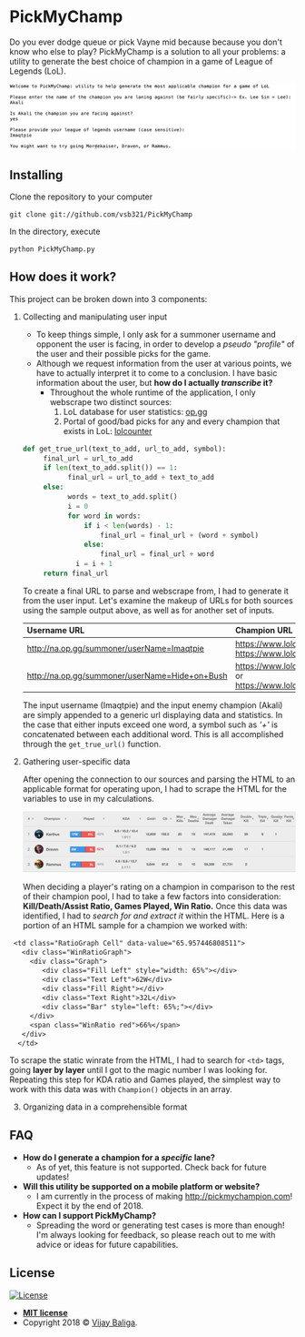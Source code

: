 # PickMyChamp
Do you ever dodge queue or pick Vayne mid because because you don't know who else to play? PickMyChamp is a solution to all your problems: a utility to generate the best choice of champion in a game of League of Legends (LoL).

![Project Sample](SampleOutput.png)

## Installing

Clone the repository to your computer 

```
git clone git://github.com/vsb321/PickMyChamp
```

In the directory, execute

```
python PickMyChamp.py
```

## How does it work?

This project can be broken down into 3 components:
   1. Collecting and manipulating user input
      - To keep things simple, I only ask for a summoner username and opponent the user is facing, in order to develop a *pseudo "profile"* of the user and their possible picks for the game.
      - Although we request information from the user at various points, we have to actually interpret it to come to a conclusion. I have basic information about the user, but **how do I actually _transcribe_ it?**
      	- Throughout the whole runtime of the application, I only webscrape two distinct sources:
       	    1. LoL database for user statistics: [op.gg](http://na.op.gg)
	        2. Portal of good/bad picks for any and every champion that exists in LoL: [lolcounter](https://www.lolcounter.com)
	  
       ```python 
       def get_true_url(text_to_add, url_to_add, symbol):
	        final_url = url_to_add
	        if len(text_to_add.split()) == 1:
		          final_url = url_to_add + text_to_add
	        else:
		          words = text_to_add.split()
		          i = 0
		          for word in words:
			          if i < len(words) - 1:
				          final_url = final_url + (word + symbol)
			          else:
				          final_url = final_url + word
			        i = i + 1
	        return final_url
       ```
       To create a final URL to parse and webscrape from, I had to generate it from the user input. Let's examine the makeup of URLs for both sources using the sample output above, as well as for another set of inputs.
       
       | Username URL     | Champion URL |
       | ------------- | ------------- |
       | http://na.op.gg/summoner/userName=Imaqtpie | https://www.lolcounter.com/champions/akali/weak or https://www.lolcounter.com/champions/akali/strong      |
       | http://na.op.gg/summoner/userName=Hide+on+Bush | https://www.lolcounter.com/champions/twistedfate/weak or https://www.lolcounter.com/champions/twistedfate/strong      |
       
       The input username (Imaqtpie) and the input enemy champion (Akali) are simply appended to a generic url displaying data and statistics. In the case that either inputs exceed one word, a symbol such as *'+'* is concatenated between each additional word. This is all accomplished through the ```get_true_url()``` function.
   2. Gathering user-specific data
   
      After opening the connection to our sources and parsing the HTML to an applicable format for operating upon, I had to scrape the HTML for the variables to use in my calculations.      
      
      ![Data Sample](DataSample.png)
      
      When deciding a player's rating on a champion in comparison to the rest of their champion pool, I had to take a few factors into consideration: **Kill/Death/Assist Ratio, Games Played, Win Ratio.** Once this data was identified, I had to _search for and extract it_ within the HTML. Here is a portion of an HTML sample for a champion we worked with:
   
     <td class="RatioGraph Cell" data-value="65.957446808511">
       <div class="WinRatioGraph">
         <div class="Graph">
            <div class="Fill Left" style="width: 65%"></div>
            <div class="Text Left">62W</div>
            <div class="Fill Right"></div>
            <div class="Text Right">32L</div>
            <div class="Bar" style="left: 65%;"></div>
         </div>
         <span class="WinRatio red">66%</span>
       </div>
      </td>
       
   To scrape the static winrate from the HTML, I had to search for ```<td>``` tags, going **layer by layer** until I got to the magic number I was looking for. Repeating this step for KDA ratio and Games played, the simplest way to work with this data was with ```Champion()``` objects in an array.
   
   3. Organizing data in a comprehensible format

## FAQ

- **How do I generate a champion for a *specific* lane?**
    - As of yet, this feature is not supported. Check back for future updates!
- **Will this utility be supported on a mobile platform or website?**
    - I am currently in the process of making http://pickmychampion.com! Expect it by the end of 2018.
- **How can I support PickMyChamp?**
    - Spreading the word or generating test cases is more than enough! I'm always looking for feedback, so please reach out to me with advice or ideas for future capabilities.

## License

[![License](http://img.shields.io/:license-mit-blue.svg?style=flat-square)](http://badges.mit-license.org)

- **[MIT license](http://opensource.org/licenses/mit-license.php)**
- Copyright 2018 © <a href="http://vijaybaliga.com" target="_blank">Vijay Baliga</a>.
